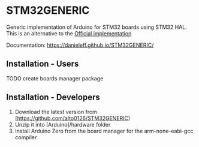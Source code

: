 # STM32GENERIC
Generic implementation of Arduino for STM32 boards using STM32 HAL. This is an alternative to the [Official implementation](https://github.com/stm32duino/Arduino_Core_STM32) 

Documentation: https://danieleff.github.io/STM32GENERIC/

## Installation - Users

TODO create boards manager package

## Installation - Developers

1. Download the latest version from [https://github.com/alto0126/STM32GENERIC)
2. Unzip it into [Arduino]/hardware folder
3. Install Arduino Zero from the board manager for the arm-none-eabi-gcc compiler


